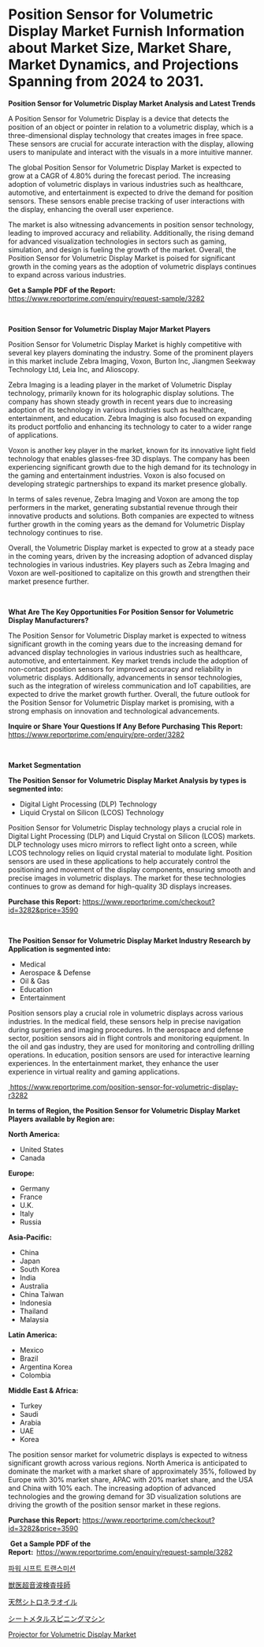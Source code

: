 <p><h1>Position Sensor for Volumetric Display Market Furnish Information about Market Size, Market Share, Market Dynamics, and Projections Spanning from 2024 to 2031.</h1></p><p><strong>Position Sensor for Volumetric Display Market Analysis and Latest Trends</strong></p>
<p><p>A Position Sensor for Volumetric Display is a device that detects the position of an object or pointer in relation to a volumetric display, which is a three-dimensional display technology that creates images in free space. These sensors are crucial for accurate interaction with the display, allowing users to manipulate and interact with the visuals in a more intuitive manner.</p><p>The global Position Sensor for Volumetric Display Market is expected to grow at a CAGR of 4.80% during the forecast period. The increasing adoption of volumetric displays in various industries such as healthcare, automotive, and entertainment is expected to drive the demand for position sensors. These sensors enable precise tracking of user interactions with the display, enhancing the overall user experience.</p><p>The market is also witnessing advancements in position sensor technology, leading to improved accuracy and reliability. Additionally, the rising demand for advanced visualization technologies in sectors such as gaming, simulation, and design is fueling the growth of the market. Overall, the Position Sensor for Volumetric Display Market is poised for significant growth in the coming years as the adoption of volumetric displays continues to expand across various industries.</p></p>
<p><strong>Get a Sample PDF of the Report:&nbsp;</strong> <a href="https://www.reportprime.com/enquiry/request-sample/3282">https://www.reportprime.com/enquiry/request-sample/3282</a></p>
<p>&nbsp;</p>
<p><strong>Position Sensor for Volumetric Display Major Market Players</strong></p>
<p><p>Position Sensor for Volumetric Display Market is highly competitive with several key players dominating the industry. Some of the prominent players in this market include Zebra Imaging, Voxon, Burton Inc, Jiangmen Seekway Technology Ltd, Leia Inc, and Alioscopy.</p><p>Zebra Imaging is a leading player in the market of Volumetric Display technology, primarily known for its holographic display solutions. The company has shown steady growth in recent years due to increasing adoption of its technology in various industries such as healthcare, entertainment, and education. Zebra Imaging is also focused on expanding its product portfolio and enhancing its technology to cater to a wider range of applications.</p><p>Voxon is another key player in the market, known for its innovative light field technology that enables glasses-free 3D displays. The company has been experiencing significant growth due to the high demand for its technology in the gaming and entertainment industries. Voxon is also focused on developing strategic partnerships to expand its market presence globally.</p><p>In terms of sales revenue, Zebra Imaging and Voxon are among the top performers in the market, generating substantial revenue through their innovative products and solutions. Both companies are expected to witness further growth in the coming years as the demand for Volumetric Display technology continues to rise.</p><p>Overall, the Volumetric Display market is expected to grow at a steady pace in the coming years, driven by the increasing adoption of advanced display technologies in various industries. Key players such as Zebra Imaging and Voxon are well-positioned to capitalize on this growth and strengthen their market presence further.</p></p>
<p>&nbsp;</p>
<p><strong>What Are The Key Opportunities For Position Sensor for Volumetric Display Manufacturers?</strong></p>
<p><p>The Position Sensor for Volumetric Display market is expected to witness significant growth in the coming years due to the increasing demand for advanced display technologies in various industries such as healthcare, automotive, and entertainment. Key market trends include the adoption of non-contact position sensors for improved accuracy and reliability in volumetric displays. Additionally, advancements in sensor technologies, such as the integration of wireless communication and IoT capabilities, are expected to drive the market growth further. Overall, the future outlook for the Position Sensor for Volumetric Display market is promising, with a strong emphasis on innovation and technological advancements.</p></p>
<p><strong>Inquire or Share Your Questions If Any Before Purchasing This Report:</strong> <a href="https://www.reportprime.com/enquiry/pre-order/3282">https://www.reportprime.com/enquiry/pre-order/3282</a></p>
<p>&nbsp;</p>
<p><strong>Market Segmentation</strong></p>
<p><strong>The Position Sensor for Volumetric Display Market Analysis by types is segmented into:</strong></p>
<p><ul><li>Digital Light Processing (DLP) Technology</li><li>Liquid Crystal on Silicon (LCOS) Technology</li></ul></p>
<p><p>Position Sensor for Volumetric Display technology plays a crucial role in Digital Light Processing (DLP) and Liquid Crystal on Silicon (LCOS) markets. DLP technology uses micro mirrors to reflect light onto a screen, while LCOS technology relies on liquid crystal material to modulate light. Position sensors are used in these applications to help accurately control the positioning and movement of the display components, ensuring smooth and precise images in volumetric displays. The market for these technologies continues to grow as demand for high-quality 3D displays increases.</p></p>
<p><strong>Purchase this Report:&nbsp;</strong><a href="https://www.reportprime.com/checkout?id=3282&price=3590">https://www.reportprime.com/checkout?id=3282&price=3590</a></p>
<p>&nbsp;</p>
<p><strong>The Position Sensor for Volumetric Display Market Industry Research by Application is segmented into:</strong></p>
<p><ul><li>Medical</li><li>Aerospace & Defense</li><li>Oil & Gas</li><li>Education</li><li>Entertainment</li></ul></p>
<p><p>Position sensors play a crucial role in volumetric displays across various industries. In the medical field, these sensors help in precise navigation during surgeries and imaging procedures. In the aerospace and defense sector, position sensors aid in flight controls and monitoring equipment. In the oil and gas industry, they are used for monitoring and controlling drilling operations. In education, position sensors are used for interactive learning experiences. In the entertainment market, they enhance the user experience in virtual reality and gaming applications.</p></p>
<p><a href="https://www.reportprime.com/position-sensor-for-volumetric-display-r3282">&nbsp;https://www.reportprime.com/position-sensor-for-volumetric-display-r3282</a></p>
<p><strong>In terms of Region, the Position Sensor for Volumetric Display Market Players available by Region are:</strong></p>
<p>
    <p> <strong> North America: </strong>
        <ul>
            <li>United States</li>
            <li>Canada</li>
        </ul>
        </p> 
    <p> <strong> Europe: </strong>
        <ul>
            <li>Germany</li>
            <li>France</li>
            <li>U.K.</li>
            <li>Italy</li>
            <li>Russia</li>
        </ul>
        </p> 
    <p> <strong> Asia-Pacific: </strong>
        <ul>
            <li>China</li>
            <li>Japan</li>
            <li>South Korea</li>
            <li>India</li>
            <li>Australia</li>
            <li>China Taiwan</li>
            <li>Indonesia</li>
            <li>Thailand</li>
            <li>Malaysia</li>
        </ul>
        </p> 
    <p> <strong> Latin America: </strong>
        <ul>
            <li>Mexico</li>
            <li>Brazil</li>
            <li>Argentina Korea</li>
            <li>Colombia</li>
        </ul>
        </p> 
    <p> <strong> Middle East & Africa: </strong>
        <ul>
            <li>Turkey</li>
            <li>Saudi</li>
            <li>Arabia</li>
            <li>UAE</li>
            <li>Korea</li>
        </ul>
    </p>
    </p>
<p><p>The position sensor market for volumetric displays is expected to witness significant growth across various regions. North America is anticipated to dominate the market with a market share of approximately 35%, followed by Europe with 30% market share, APAC with 20% market share, and the USA and China with 10% each. The increasing adoption of advanced technologies and the growing demand for 3D visualization solutions are driving the growth of the position sensor market in these regions.</p></p>
<p><strong>Purchase this Report: </strong><a href="https://www.reportprime.com/checkout?id=3282&price=3590">https://www.reportprime.com/checkout?id=3282&price=3590</a></p>
<p>&nbsp;<strong>Get a Sample PDF of the Report:&nbsp;&nbsp;</strong><a href="https://www.reportprime.com/enquiry/request-sample/3282">https://www.reportprime.com/enquiry/request-sample/3282</a></p>
<p><strong></strong></p>
<p><p><a href="https://github.com/apple8975768/Market-Research-Report-List-1/blob/main/130238869697.md">파워 시프트 트랜스미션</a></p><p><a href="https://github.com/HershelKris/Market-Research-Report-List-1/blob/main/666085072893.md">獣医超音波検査技師</a></p><p><a href="https://medium.com/@brayanborer2023/%E8%87%AA%E7%84%B6%E3%82%B7%E3%83%88%E3%83%AD%E3%83%8D%E3%83%A9%E3%82%AA%E3%82%A4%E3%83%AB%E5%B8%82%E5%A0%B4%E3%81%AE%E3%83%88%E3%83%AC%E3%83%B3%E3%83%89%E3%81%A8%E5%B8%82%E5%A0%B4%E5%88%86%E6%9E%90%E3%81%AF-2024%E5%B9%B4%E3%81%8B%E3%82%892031%E5%B9%B4%E3%81%BE%E3%81%A7%E3%81%AE%E6%9C%9F%E9%96%93%E3%81%AB%E4%BA%88%E6%B8%AC%E3%81%95%E3%82%8C%E3%81%A6%E3%81%84%E3%81%BE%E3%81%99-0536472d3e3b">天然シトロネラオイル</a></p><p><a href="https://github.com/CarlieShields/Market-Research-Report-List-1/blob/main/330198472892.md">シートメタルスピニングマシン</a></p><p><a href="https://github.com/gladysalidde/Market-Research-Report-List-1/blob/main/projector-for-volumetric-display-market.md">Projector for Volumetric Display Market</a></p></p>